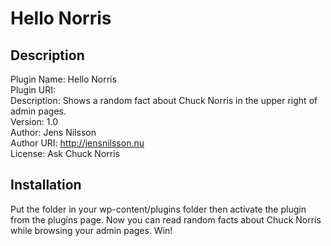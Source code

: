 Hello Norris
============
Description
-----------
Plugin Name: Hello Norris   
Plugin URI:   
Description: Shows a random fact about Chuck Norris in the upper right of admin pages.   
Version: 1.0   
Author: Jens Nilsson   
Author URI: http://jensnilsson.nu   
License: Ask Chuck Norris   

Installation
------------
Put the folder in your wp-content/plugins folder then activate the plugin from the plugins page. Now you can read random facts about Chuck Norris while browsing your admin pages. Win!